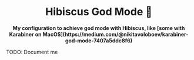 <div align="center">
  <br/>
  <h1>Hibiscus God Mode 🌺</h1>
  <strong>My configuration to achieve god mode with Hibiscus, like [some with Karabiner on MacOS](https://medium.com/@nikitavoloboev/karabiner-god-mode-7407a5ddc8f6)</strong>
</div>

TODO: Document me